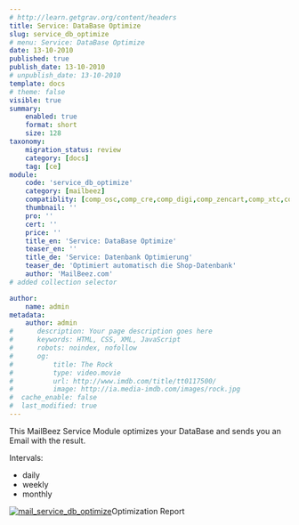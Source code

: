 ```yaml
---
# http://learn.getgrav.org/content/headers
title: Service: DataBase Optimize
slug: service_db_optimize
# menu: Service: DataBase Optimize
date: 13-10-2010
published: true
publish_date: 13-10-2010
# unpublish_date: 13-10-2010
template: docs
# theme: false
visible: true
summary:
    enabled: true
    format: short
    size: 128
taxonomy:
    migration_status: review
    category: [docs]
    tag: [ce]
module:
    code: 'service_db_optimize'
    category: [mailbeez]
    compatiblity: [comp_osc,comp_cre,comp_digi,comp_zencart,comp_xtc,comp_gambio]
    thumbnail: ''
    pro: ''
    cert: ''
    price: ''
    title_en: 'Service: DataBase Optimize'
    teaser_en: ''
    title_de: 'Service: Datenbank Optimierung'
    teaser_de: 'Optimiert automatisch die Shop-Datenbank'
    author: 'MailBeez.com'
# added collection selector

author:
    name: admin
metadata:
    author: admin
#      description: Your page description goes here
#      keywords: HTML, CSS, XML, JavaScript
#      robots: noindex, nofollow
#      og:
#          title: The Rock
#          type: video.movie
#          url: http://www.imdb.com/title/tt0117500/
#          image: http://ia.media-imdb.com/images/rock.jpg
#  cache_enable: false
#  last_modified: true
---
```


This MailBeez Service Module optimizes your DataBase and sends you an Email with the result.

Intervals:

- daily
- weekly
- monthly

[![](http://www.mailbeez.com/wp-content/uploads/2010/10/mail_service_db_optimize-243x300.png "mail_service_db_optimize")](http://www.mailbeez.com/wp-content/uploads/2010/10/mail_service_db_optimize.png)Optimization Report
